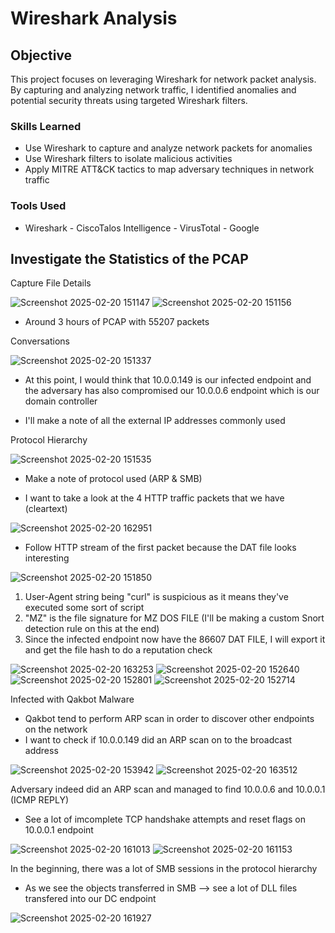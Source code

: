 # Wireshark Analysis 

## Objective
This project focuses on leveraging Wireshark for network packet analysis. By capturing and analyzing network traffic, I identified anomalies and potential security threats using targeted Wireshark filters. 

### Skills Learned

- Use Wireshark to capture and analyze network packets for anomalies
- Use Wireshark filters to isolate malicious activities
- Apply MITRE ATT&CK tactics to map adversary techniques in network traffic

### Tools Used

- Wireshark - CiscoTalos Intelligence - VirusTotal - Google

## Investigate the Statistics of the PCAP

Capture File Details

![Screenshot 2025-02-20 151147](https://github.com/user-attachments/assets/c86f219a-2b0f-48cc-9587-bba2e956af1d)
![Screenshot 2025-02-20 151156](https://github.com/user-attachments/assets/7a040c91-2234-4cbc-9293-6e6b7694c292)

- Around 3 hours of PCAP with 55207 packets

Conversations

![Screenshot 2025-02-20 151337](https://github.com/user-attachments/assets/c78e6dba-be57-435d-8e74-c09c924911a3)

- At this point, I would think that 10.0.0.149 is our infected endpoint and the adversary has also compromised our 10.0.0.6 endpoint which is our domain controller

- I'll make a note of all the external IP addresses commonly used

Protocol Hierarchy

![Screenshot 2025-02-20 151535](https://github.com/user-attachments/assets/0e0fc11f-f0f6-4399-8956-cfdc44fe4937)

- Make a note of protocol used (ARP & SMB)

- I want to take a look at the 4 HTTP traffic packets that we have (cleartext)

![Screenshot 2025-02-20 162951](https://github.com/user-attachments/assets/f66bb618-6c2f-46ac-a5de-02b6552347b8)

- Follow HTTP stream of the first packet because the DAT file looks interesting
  
![Screenshot 2025-02-20 151850](https://github.com/user-attachments/assets/3175ae09-5a8b-4fd1-92e3-f06fb0a8b562)

1. User-Agent string being "curl" is suspicious as it means they've executed some sort of script
2. "MZ" is the file signature for MZ DOS FILE (I'll be making a custom Snort detection rule on this at the end)
3. Since the infected endpoint now have the 86607 DAT FILE, I will export it and get the file hash to do a reputation check

![Screenshot 2025-02-20 163253](https://github.com/user-attachments/assets/b43f608e-ef7f-4669-858d-2dc7312150b0)
![Screenshot 2025-02-20 152640](https://github.com/user-attachments/assets/71e427dd-e4f5-40c6-8411-d79b3285201e)
![Screenshot 2025-02-20 152801](https://github.com/user-attachments/assets/fd3fee4c-8aa0-432e-80a1-8bfdda1023c1)
![Screenshot 2025-02-20 152714](https://github.com/user-attachments/assets/4dffc207-79ad-4461-9e94-9cf5e4d2f3cb)

Infected with Qakbot Malware
- Qakbot tend to perform ARP scan in order to discover other endpoints on the network
- I want to check if 10.0.0.149 did an ARP scan on to the broadcast address

![Screenshot 2025-02-20 153942](https://github.com/user-attachments/assets/de76c7f6-dc83-4069-8400-b71987edc808)
![Screenshot 2025-02-20 163512](https://github.com/user-attachments/assets/dc7f6e21-0928-4fc2-a133-454dd8567883)

Adversary indeed did an ARP scan and managed to find 10.0.0.6 and 10.0.0.1 (ICMP REPLY)
- See a lot of imcomplete TCP handshake attempts and reset flags on 10.0.0.1 endpoint

![Screenshot 2025-02-20 161013](https://github.com/user-attachments/assets/42af3c3c-8273-4254-b06b-2c78b37a1bf5)
![Screenshot 2025-02-20 161153](https://github.com/user-attachments/assets/985bdb33-6849-4483-8392-5f6de1b7d4f0)

In the beginning, there was a lot of SMB sessions in the protocol hierarchy
- As we see the objects transferred in SMB --> see a lot of DLL files transfered into our DC endpoint

![Screenshot 2025-02-20 161927](https://github.com/user-attachments/assets/244c2008-8345-4767-aaab-f427012a9838)























